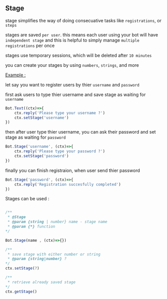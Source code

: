 ## Stage

stage simplifies the way of doing consecuative tasks like `registrations`, or `steps`

stages are saved `per user`. this means each user using your bot will have `independent stage` and this is helpful to simply manage `multiple registrations` per once

stages use temporary sessions, which will be deleted after `10 minutes`

you can create your stages by using `numbers`, `strings`, and more

<u>Example :</u>

let say you want to register users by thier `username` and `password`


first ask users to type thier username and save stage as waiting for `username`
```js
Bot.Text((ctx)=>{
    ctx.reply('Please type your username ?')
    ctx.setStage('username')
})
```

then after user type thier username, you can ask their password and set stage as waiting for `password`
```js
Bot.Stage('username', (ctx)=>{
    ctx.reply('Please type your password ?')
    ctx.setStage('password')
})
```

finally you can finish registraion, when user send thier password
```js
Bot.Stage('password', (ctx)=>{
    ctx.reply('Registration succesfully completed')
})
```

Stages can be used : 
```js

/**
 * @Stage
 * @param {string | number} name - stage name
 * @param {*} function
*/

Bot.Stage(name , (ctx)=>{})

/**
 * save stage with either number or string
 * @param {string|number} ?
*/
ctx.setStage(?)

/**
 * retrieve already saved stage
*/
ctx.getStage()


```